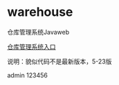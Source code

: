 # warehouse
 
仓库管理系统Javaweb
 
[仓库管理系统入口](https://www.baidu.com/)
 
说明：貌似代码不是最新版本，5-23版
      
admin 123456

